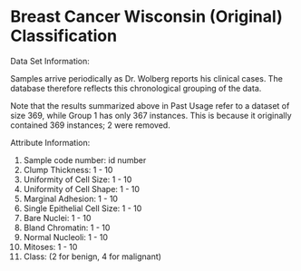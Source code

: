 # Breast Cancer Wisconsin (Original) Classification
 
Data Set Information:

Samples arrive periodically as Dr. Wolberg reports his clinical cases. The database therefore reflects this chronological grouping of the data.

Note that the results summarized above in Past Usage refer to a dataset of size 369, while Group 1 has only 367 instances. This is because it originally contained 369 instances; 2 were removed.

Attribute Information:

1. Sample code number: id number
2. Clump Thickness: 1 - 10
3. Uniformity of Cell Size: 1 - 10
4. Uniformity of Cell Shape: 1 - 10
5. Marginal Adhesion: 1 - 10
6. Single Epithelial Cell Size: 1 - 10
7. Bare Nuclei: 1 - 10
8. Bland Chromatin: 1 - 10
9. Normal Nucleoli: 1 - 10
10. Mitoses: 1 - 10
11. Class: (2 for benign, 4 for malignant)